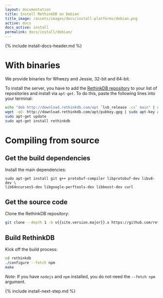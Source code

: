 ```yaml
---
layout: documentation
title: Install RethinkDB on Debian
title_image: /assets/images/docs/install-platforms/debian.png
active: docs
docs_active: install
permalink: docs/install/debian/
---
```

{% include install-docs-header.md %}

# With binaries #

We provide binaries for Wheezy and Jessie, 32-bit and 64-bit.

To install the server, you have to add the [RethinkDB
repository](http://download.rethinkdb.com/apt) to your list of
repositories and install via `apt-get`.
To do this, paste the
following lines into your terminal:

```bash
echo "deb http://download.rethinkdb.com/apt `lsb_release -cs` main" | sudo tee /etc/apt/sources.list.d/rethinkdb.list
wget -qO- http://download.rethinkdb.com/apt/pubkey.gpg | sudo apt-key add -
sudo apt-get update
sudo apt-get install rethinkdb
```

# Compiling from source #

## Get the build dependencies ##

Install the main dependencies:

```
sudo apt-get install git g++ protobuf-compiler libprotobuf-dev libv8-dev \
lib64ncurses5-dev libgoogle-perftools-dev libboost-dev curl
```

## Get the source code ##

Clone the RethinkDB repository:

```bash
git clone --depth 1 -b v{{site.version.major}}.x https://github.com/rethinkdb/rethinkdb.git
```

## Build RethinkDB ##

Kick off the build process:

```bash
cd rethinkdb
./configure --fetch npm
make
```

_Note_: If you have `nodejs` and `npm` installed, you do not need the `--fetch npm` argument.

{% include install-next-step.md %}
